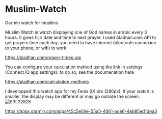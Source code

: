 # Muslim-Watch
Garmin watch for muslims

Muslim Watch is watch displaying one of God names in arabic every 3 hours. 
It gives hijri date and time to next prayer. 
I used Aladhan.com API to get prayers time each day, you need to have internet (bleutooth connexion to your phone, or wifi) to work.

https://aladhan.com/prayer-times-api

You can configure your calculation method using the link in settings (Connect IQ app settings). to do so, see the documenation here

https://aladhan.com/calculation-methods

I developped this watch app for my Fenix 6X pro (280px), if your watch is smaller, the display may be different or may go outside the screen.
![E3L32828](https://github.com/bbary/Muslim-Watch/assets/5758100/cd595d82-7c2c-434e-ab01-3fac8c4bc6ee)


https://apps.garmin.com/apps/45c5e06e-55a5-4061-ace6-4eb85ed1dea3
